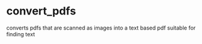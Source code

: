 # convert_pdfs
converts pdfs that are scanned as images into a text based pdf suitable for finding text
